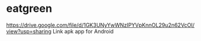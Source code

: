 # eatgreen
https://drive.google.com/file/d/1GK3UNyYwWNzIPYVpKnnOL29u2n62VcOI/view?usp=sharing
Link apk app for Android
